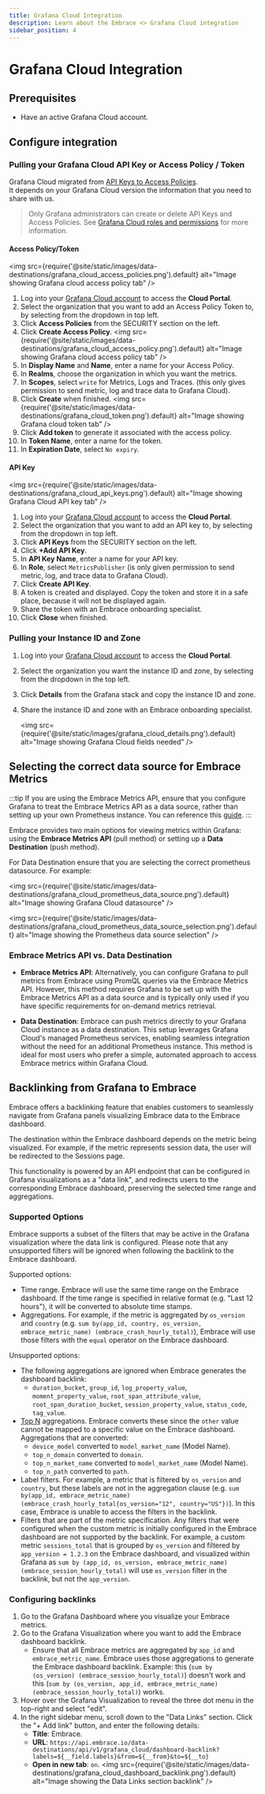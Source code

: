 ```yaml
---
title: Grafana Cloud Integration
description: Learn about the Embrace <> Grafana Cloud integration
sidebar_position: 4
---
```


# Grafana Cloud Integration

## Prerequisites

- Have an active Grafana Cloud account.

## Configure integration

### Pulling your Grafana Cloud API Key or Access Policy / Token

Grafana Cloud migrated from [API Keys to Access Policies](https://grafana.com/docs/grafana-cloud/account-management/authentication-and-permissions/access-policies/#grafana-cloud-migration-from-api-keys-to-access-policies).  
It depends on your Grafana Cloud version the information that you need to share with us.

> Only Grafana administrators can create or delete API Keys and Access Policies. See [Grafana Cloud roles and permissions](https://grafana.com/docs/grafana-cloud/authentication-and-permissions/cloud-roles/) for more information.

#### Access Policy/Token

<img src={require('@site/static/images/data-destinations/grafana_cloud_access_policies.png').default} alt="Image showing Grafana cloud access policy tab" />

1. Log into your [Grafana Cloud account](https://grafana.com/auth/sign-in) to access the **Cloud Portal**.
2. Select the organization that you want to add an Access Policy Token to, by selecting from the dropdown in top left.
3. Click **Access Policies** from the SECURITY section on the left.
4. Click **Create Access Policy**.
   <img src={require('@site/static/images/data-destinations/grafana_cloud_access_policy.png').default} alt="Image showing Grafana cloud access policy tab" />
5. In **Display Name** and **Name**, enter a name for your Access Policy.
6. In **Realms**, choose the organization in which you want the metrics.
7. In **Scopes**, select `write` for Metrics, Logs and Traces. (this only gives permission to send metric, log and trace data to Grafana Cloud).
8. Click **Create** when finished.
   <img src={require('@site/static/images/data-destinations/grafana_cloud_token.png').default} alt="Image showing Grafana cloud token tab" />
9. Click **Add token** to generate it associated with the access policy.
10. In **Token Name**, enter a name for the token.
11. In **Expiration Date**, select `No expiry`.

#### API Key

<img src={require('@site/static/images/data-destinations/grafana_cloud_api_keys.png').default} alt="Image showing Grafana Cloud API key tab" />

1. Log into your [Grafana Cloud account](https://grafana.com/auth/sign-in) to access the **Cloud Portal**.
2. Select the organization that you want to add an API key to, by selecting from the dropdown in top left.
3. Click **API Keys** from the SECURITY section on the left.
4. Click **+Add API Key**.
5. In **API Key Name**, enter a name for your API key.
6. In **Role**, select  `MetricsPublisher` (is only given permission to send metric, log, and trace data to Grafana Cloud).
7. Click **Create API Key**.
8. A token is created and displayed. Copy the token and store it in a safe place, because it will not be displayed again.
9. Share the token with an Embrace onboarding specialist.
10. Click **Close** when finished.

### Pulling your Instance ID and Zone

1. Log into your [Grafana Cloud account](https://grafana.com/auth/sign-in) to access the **Cloud Portal**.
2. Select the organization you want the instance ID and zone, by selecting from the dropdown in the top left.
3. Click **Details** from the Grafana stack and copy the instance ID and zone.
4. Share the instance ID and zone with an Embrace onboarding specialist.

   <img src={require('@site/static/images/grafana_cloud_details.png').default} alt="Image showing Grafana Cloud fields needed" />

## Selecting the correct data source for Embrace Metrics

:::tip
If you are using the Embrace Metrics API, ensure that you configure Grafana to treat the Embrace Metrics API as a data source, rather than setting up your own Prometheus instance. You can reference this [guide](/embrace-api/grafana_integrations.md#setting-up-embrace-as-a-data-source).
:::

Embrace provides two main options for viewing metrics within Grafana: using the **Embrace Metrics API** (pull method) or setting up a **Data Destination** (push method).

For Data Destination ensure that you are selecting the correct prometheus datasource. For example:

<img src={require('@site/static/images/data-destinations/grafana_cloud_prometheus_data_source.png').default} alt="Image showing Grafana Cloud datasource" />

<img src={require('@site/static/images/data-destinations/grafana_cloud_prometheus_data_source_selection.png').default} alt="Image showing the Prometheus data source selection" />

### Embrace Metrics API vs. Data Destination

- **Embrace Metrics API**: Alternatively, you can configure Grafana to pull metrics from Embrace using PromQL queries via the Embrace Metrics API. However, this method requires Grafana to be set up with the Embrace Metrics API as a data source and is typically only used if you have specific requirements for on-demand metrics retrieval.

- **Data Destination**: Embrace can push metrics directly to your Grafana Cloud instance as a data destination. This setup leverages Grafana Cloud's managed Prometheus services, enabling seamless integration without the need for an additional Prometheus instance. This method is ideal for most users who prefer a simple, automated approach to access Embrace metrics within Grafana Cloud.

## Backlinking from Grafana to Embrace

Embrace offers a backlinking feature that enables customers to seamlessly navigate from Grafana panels visualizing Embrace data to the Embrace dashboard.

The destination within the Embrace dashboard depends on the metric being visualized. For example, if the metric represents session data, the user will be redirected to the Sessions page.

This functionality is powered by an API endpoint that can be configured in Grafana visualizations as a "data link", and redirects users to the corresponding Embrace dashboard, preserving the selected time range and aggregations.

### Supported Options

Embrace supports a subset of the filters that may be active in the Grafana visualization where the data link is configured. Please note that any unsupported filters will be ignored when following the backlink to the Embrace dashboard.

Supported options:

- Time range. Embrace will use the same time range on the Embrace dashboard. If the time range is specified in relative format (e.g. "Last 12 hours"), it will be converted to absolute time stamps.
- Aggregations. For example, if the metric is aggregated by `os_version` and `country` (e.g. `sum by(app_id, country, os_version, embrace_metric_name) (embrace_crash_hourly_total)`), Embrace will use those filters with the `equal` operator on the Embrace dashboard.

Unsupported options:

- The following aggregations are ignored when Embrace generates the dashboard backlink:
  - `duration_bucket`, `group_id`, `log_property_value`, `moment_property_value`, `root_span_attribute_value`, `root_span_duration_bucket`,
  `session_property_value`, `status_code`, `tag_value`.
- [Top N](/embrace-api/supported_metrics_and_queries/#dimension-reduction---other) aggregations. Embrace converts these since the `other` value cannot be mapped to a specific value on the Embrace dashboard. Aggregations that are converted:
  - `device_model` converted to `model_market_name` (Model Name).
  - `top_n_domain` converted to `domain`.
  - `top_n_market_name` converted to `model_market_name` (Model Name).
  - `top_n_path` converted to `path`.
- Label filters. For example, a metric that is filtered by `os_version` and `country`, but these labels are not in the aggregation clause (e.g. `sum by(app_id, embrace_metric_name) (embrace_crash_hourly_total{os_version="12", country="US"})`). In this case, Embrace is unable to access the filters in the backlink.
- Filters that are part of the metric specification. Any filters that were configured when the custom metric is initially configured in the Embrace dashboard are not supported by the backlink. For example, a custom metric `sessions_total` that is grouped by `os_version` and filtered by `app_version = 1.2.3` on the Embrace dashboard, and visualized within Grafana as `sum by (app_id, os_version, embrace_metric_name) (embrace_session_hourly_total)` will use `os_version` filter in the backlink, but not the `app_version`.

### Configuring backlinks

1. Go to the Grafana Dashboard where you visualize your Embrace metrics.
2. Go to the Grafana Visualization where you want to add the Embrace dashboard backlink.
   - Ensure that all Embrace metrics are aggregated by `app_id` and `embrace_metric_name`. Embrace uses those aggregations to generate
    the Embrace dashboard backlink. Example: this (`sum by (os_version) (embrace_session_hourly_total)`) doesn't work and this
    (`sum by (os_version, app_id, embrace_metric_name) (embrace_session_hourly_total)`) works.
3. Hover over the Grafana Visualization to reveal the three dot menu in the top-right and select "edit".
4. In the right sidebar menu, scroll down to the "Data Links" section. Click the "+ Add link" button, and enter the following details:
   - **Title**: Embrace.
   - **URL**: `https://api.embrace.io/data-destinations/api/v1/grafana_cloud/dashboard-backlink?labels=${__field.labels}&from=${__from}&to=${__to}`
   - **Open in new tab**: `on`.
    <img src={require('@site/static/images/data-destinations/grafana_cloud_dashboard_backlink.png').default} alt="Image showing the Data Links section backlink" />

